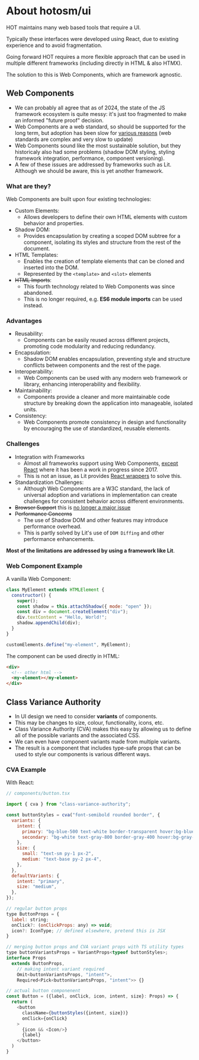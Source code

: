 # About hotosm/ui

HOT maintains many web based tools that require a UI.

Typically these interfaces were developed using React, due to existing
experience and to avoid fragmentation.

Going forward HOT requires a more flexible approach that can be used in
multiple different frameworks (including directly in HTML & also HTMX).

The solution to this is Web Components, which are framework agnostic.

## Web Components

- We can probably all agree that as of 2024, the state of the JS framework
  ecosystem is quite messy: it's just too fragmented to make an informed
  "future proof" decision.
- Web Components are a web standard, so should be supported for the long term,
  but adoption has been slow for
  [various reasons](https://daverupert.com/2023/07/why-not-webcomponents/)
  (web standards are complex and very slow to update)
- Web Components sound like the most sustainable solution, but they historicaly
  also had some problems (shadow DOM styling, styling framework integration,
  performance, component versioning).
- A few of these issues are addressed by frameworks such as Lit.
  Although we should be aware, this is yet another framework.

### What are they?

Web Components are built upon four existing technologies:

- Custom Elements:
  - Allows developers to define their own HTML elements with custom
    behavior and properties.
- Shadow DOM:
  - Provides encapsulation by creating a scoped DOM subtree for a component,
    isolating its styles and structure from the rest of the document.
- HTML Templates:
  - Enables the creation of template elements that can be cloned
    and inserted into the DOM.
  - Represented by the `<template>` and `<slot>` elements
- ~~HTML Imports~~:
  - This fourth technology related to Web Components was since abandoned.
  - This is no longer required, e.g. **ES6 module imports** can be used instead.

### Advantages

- Reusability:
  - Components can be easily reused across different projects,
    promoting code modularity and reducing redundancy.
- Encapsulation:
  - Shadow DOM enables encapsulation, preventing style and structure
    conflicts between components and the rest of the page.
- Interoperability:
  - Web Components can be used with any modern web framework or library,
    enhancing interoperability and flexibility.
- Maintainability:
  - Components provide a cleaner and more maintainable code structure by
    breaking down the application into manageable, isolated units.
- Consistency:
  - Web Components promote consistency in design and functionality
    by encouraging the use of standardized, reusable elements.

### Challenges

- Integration with Frameworks
  - Almost all frameworks support using Web Components,
    [except React](https://custom-elements-everywhere.com/) where it has been
    a work in progress since 2017.
  - This is not an issue, as Lit provides
    [React wrappers](https://lit.dev/docs/frameworks/react/) to solve this.
- Standardization Challenges:
  - Although Web Components are a W3C standard, the lack of universal adoption
    and variations in implementation can create challenges for consistent
    behavior across different environments.
- ~~Browser Support~~ this is
  [no longer a major issue](https://caniuse.com/?search=web%20components)
- ~~Performance Concerns~~
  - The use of Shadow DOM and other features may introduce performance overhead.
  - This is partly solved by Lit's use of `DOM Diffing` and other performance
    enhancements.

**Most of the limitations are addressed by using a framework like Lit**.

### Web Component Example

A vanilla Web Component:

```js
class MyElement extends HTMLElement {
  constructor() {
    super();
    const shadow = this.attachShadow({ mode: "open" });
    const div = document.createElement("div");
    div.textContent = "Hello, World!";
    shadow.appendChild(div);
  }
}

customElements.define("my-element", MyElement);
```

The component can be used directly in HTML:

```html
<div>
  <!-- other html -->
  <my-element></my-element>
</div>
```

## Class Variance Authority

- In UI design we need to consider **variants** of components.
- This may be changes to size, colour, functionality, icons, etc.
- Class Variance Authority (CVA) makes this easy by allowing us to define
  all of the possible variants and the associated CSS.
- We can even have component variants made from multiple variants.
- The result is a component that includes type-safe props that can be used
  to style our components is various different ways.

### CVA Example

With React:

```js
// components/button.tsx

import { cva } from "class-variance-authority";

const buttonStyles = cva("font-semibold rounded border", {
  variants: {
    intent: {
      primary: "bg-blue-500 text-white border-transparent hover:bg-blue-600",
      secondary: "bg-white text-gray-800 border-gray-400 hover:bg-gray-100"
    },
    size: {
      small: "text-sm py-1 px-2",
      medium: "text-base py-2 px-4",
    },
  },
  defaultVariants: {
    intent: "primary",
    size: "medium",
  },
});

// regular button props
type ButtonProps = {
  label: string;
  onClick?: (onClickProps: any) => void;
  icon?: IconType; // defined elsewhere, pretend this is JSX
}

// merging button props and CVA variant props with TS utility types
type buttonVariantsProps = VariantProps<typeof buttonStyles>;
interface Props
  extends ButtonProps,
    // making intent variant required
    Omit<buttonVariantsProps, "intent">,
    Required<Pick<buttonVariantsProps, "intent">> {}

// actual button componenent
const Button = ({label, onClick, icon, intent, size}: Props) => {
  return (
    <button
      className={buttonStyles({intent, size})}
      onClick={onClick}
    >
      {icon && <Icon/>}
      {label}
    </button>
  )
}
```
